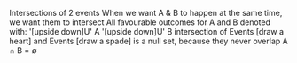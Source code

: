 Intersections of 2 events
When we want A & B to happen at the same time, we want them to intersect
	All favourable outcomes for A and B
	denoted with: '[upside down]U'
	A '[upside down]U' B
		intersection of Events [draw a heart] and Events [draw a spade] is
		a null set, because they never overlap
		A $\cap$ B = $\emptyset$
	